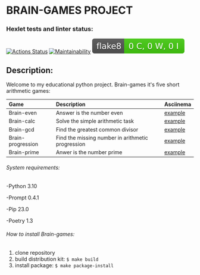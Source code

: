 # BRAIN-GAMES PROJECT

### Hexlet tests and linter status:   
[![Actions Status](https://github.com/sergey-royt/python-project-49/workflows/hexlet-check/badge.svg)](https://github.com/sergey-royt/python-project-49/actions) [![Maintainability](https://api.codeclimate.com/v1/badges/da8be663422fc96a61ea/maintainability)](https://codeclimate.com/github/sergey-royt/python-project-49/maintainability) [![Flake8 Status](./flake8-badge.svg?dummy=8484744)](./index.html)

## Description:
Welcome to my educational python project. Brain-games it's five short arithmetic games:

| Game              | Description                                       | Asciinema                                                  |
|:------------------|:--------------------------------------------------|:-----------------------------------------------------------|
| Brain-even        | Answer is the number even                         |[example](https://asciinema.org/a/Bx9nh87ckGKPKa9iGKB2PJHeM)|
| Brain-calc        | Solve the simple arithmetic task                  |[example](https://asciinema.org/a/a5jNGmB4OeXp4DUrx0IY13ZHq)|
| Brain-gcd         | Find the greatest common divisor                  |[example](https://asciinema.org/a/GyCADDNF2vpHCbxrX52tmvvmn)|
| Brain-progression | Find the missing number in arithmetic progression |[example](https://asciinema.org/a/jNrPThPjw3R4sp4kMKxXW0qIu)|
| Brain-prime       | Anwer is the number prime                         |[example](https://asciinema.org/a/d5cgLWqs0AlYbNbOrNnemvuxn)|


###### System requirements:
-Python 3.10

-Prompt 0.4.1

-Pip 23.0

-Poetry 1.3

###### How to install Brain-games:
1. clone repository
2. build distribution kit:  `$ make build`
3. install package: `$ make package-install`
